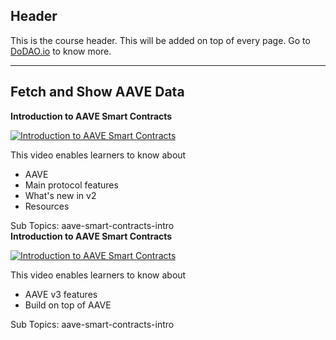## Header
This is the course header. This will be added on top of every page. Go to [DoDAO.io](https://www.dodao.io) to know more.

 ---
 
 ## Fetch and Show AAVE Data
 
  **Introduction to AAVE Smart Contracts**
 
 [![Introduction to AAVE Smart Contracts](https://img.youtube.com/vi/AMAMvKc-O2s/0.jpg)](https://www.youtube.com/watch?v=AMAMvKc-O2s)     
 
 This video enables learners to know about
  * AAVE
  * Main protocol features
  * What's new in v2   
  * Resources
    
 
 Sub Topics: aave-smart-contracts-intro    
  **Introduction to AAVE Smart Contracts**
 
 [![Introduction to AAVE Smart Contracts](https://img.youtube.com/vi/LzaS8IiqnPY/0.jpg)](https://www.youtube.com/watch?v=LzaS8IiqnPY)     
 
 This video enables learners to know about
  * AAVE v3 features
  * Build on top of AAVE
    
 
 Sub Topics: aave-smart-contracts-intro    
 
